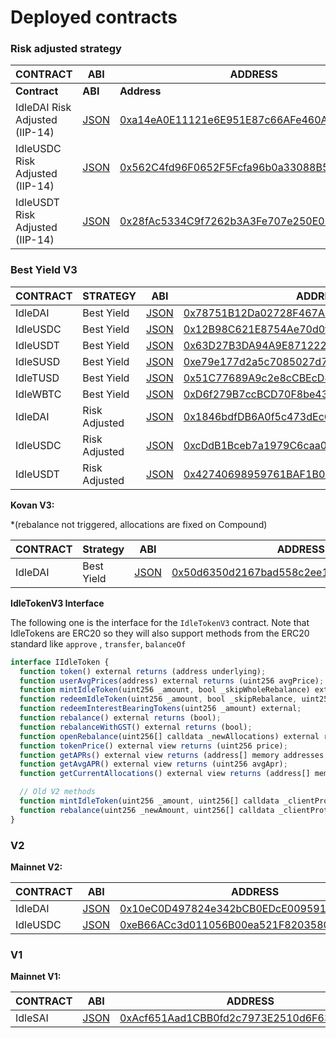 # Deployed contracts

### Risk adjusted strategy

<table data-header-hidden><thead><tr><th width="264.1173184357542">CONTRACT</th><th width="150">ABI</th><th>ADDRESS</th></tr></thead><tbody><tr><td><strong>Contract</strong></td><td><strong>ABI</strong></td><td><strong>Address</strong></td></tr><tr><td>IdleDAI Risk Adjusted (IIP-14)</td><td><a href="https://github.com/Idle-Labs/idle-contracts/tree/develop/abi">JSON</a></td><td><a href="http://etherscan.io/address/0xa14eA0E11121e6E951E87c66AFe460A00BCD6A16">0xa14eA0E11121e6E951E87c66AFe460A00BCD6A16</a></td></tr><tr><td>IdleUSDC Risk Adjusted (IIP-14)</td><td><a href="https://github.com/Idle-Labs/idle-contracts/tree/develop/abi">JSON</a></td><td><a href="https://etherscan.io/address/0x562c4fd96f0652f5fcfa96b0a33088b5a6eaee9b">0x562C4fd96F0652F5Fcfa96b0a33088B5a6eAeE9B</a></td></tr><tr><td>IdleUSDT Risk Adjusted (IIP-14)</td><td><a href="https://github.com/Idle-Labs/idle-contracts/tree/develop/abi">JSON</a></td><td><a href="http://etherscan.io/address/0x28fAc5334C9f7262b3A3Fe707e250E01053e07b5">0x28fAc5334C9f7262b3A3Fe707e250E01053e07b5</a></td></tr></tbody></table>

### Best Yield V3

| **CONTRACT** | **STRATEGY**  | **ABI**                                                                             | **ADDRESS**                                                                                                           |
| ------------ | ------------- | ----------------------------------------------------------------------------------- | --------------------------------------------------------------------------------------------------------------------- |
| IdleDAI      | Best Yield    | [JSON](https://github.com/bugduino/idle-contracts/blob/master/abi/IdleTokenV3.json) | [0x78751B12Da02728F467A44eAc40F5cbc16Bd7934](https://etherscan.io/address/0x78751b12da02728f467a44eac40f5cbc16bd7934) |
| IdleUSDC     | Best Yield    | [JSON](https://github.com/bugduino/idle-contracts/blob/master/abi/IdleTokenV3.json) | [0x12B98C621E8754Ae70d0fDbBC73D6208bC3e3cA6](https://etherscan.io/address/0x12b98c621e8754ae70d0fdbbc73d6208bc3e3ca6) |
| IdleUSDT     | Best Yield    | [JSON](https://github.com/bugduino/idle-contracts/blob/master/abi/IdleTokenV3.json) | [0x63D27B3DA94A9E871222CB0A32232674B02D2f2D](https://etherscan.io/address/0x63d27b3da94a9e871222cb0a32232674b02d2f2d) |
| IdleSUSD     | Best Yield    | [JSON](https://github.com/bugduino/idle-contracts/blob/master/abi/IdleTokenV3.json) | [0xe79e177d2a5c7085027d7c64c8f271c81430fc9b](https://etherscan.io/address/0xe79e177d2a5c7085027d7c64c8f271c81430fc9b) |
| IdleTUSD     | Best Yield    | [JSON](https://github.com/bugduino/idle-contracts/blob/master/abi/IdleTokenV3.json) | [0x51C77689A9c2e8cCBEcD4eC9770a1fA5fA83EeF1](http://etherscan.io/address/0x51C77689A9c2e8cCBEcD4eC9770a1fA5fA83EeF1)  |
| IdleWBTC     | Best Yield    | [JSON](https://github.com/bugduino/idle-contracts/blob/master/abi/IdleTokenV3.json) | [0xD6f279B7ccBCD70F8be439d25B9Df93AEb60eC55](http://etherscan.io/address/0xD6f279B7ccBCD70F8be439d25B9Df93AEb60eC55)  |
| IdleDAI      | Risk Adjusted | [JSON](https://github.com/bugduino/idle-contracts/blob/master/abi/IdleTokenV3.json) | [0x1846bdfDB6A0f5c473dEc610144513bd071999fB](https://etherscan.io/address/0x1846bdfdb6a0f5c473dec610144513bd071999fb) |
| IdleUSDC     | Risk Adjusted | [JSON](https://github.com/bugduino/idle-contracts/blob/master/abi/IdleTokenV3.json) | [0xcDdB1Bceb7a1979C6caa0229820707429dd3Ec6C](https://etherscan.io/address/0xcDdB1Bceb7a1979C6caa0229820707429dd3Ec6C) |
| IdleUSDT     | Risk Adjusted | [JSON](https://github.com/bugduino/idle-contracts/blob/master/abi/IdleTokenV3.json) | [0x42740698959761BAF1B06baa51EfBD88CB1D862B](https://etherscan.io/address/0x42740698959761baf1b06baa51efbd88cb1d862b) |

**Kovan V3:**

\*(rebalance not triggered, allocations are fixed on Compound)

| **CONTRACT** | Strategy   | **ABI**                                                                           | **ADDRESS**                                                                                                                 |
| ------------ | ---------- | --------------------------------------------------------------------------------- | --------------------------------------------------------------------------------------------------------------------------- |
| IdleDAI      | Best Yield | [JSON](https://github.com/bugduino/idle-contracts/blob/master/abi/IdleToken.json) | [0x50d6350d2167bad558c2ee195c664030505ffce0](https://kovan.etherscan.io/address/0x50d6350d2167bad558c2ee195c664030505ffce0) |

**IdleTokenV3 Interface**

The following one is the interface for the `IdleTokenV3` contract. Note that IdleTokens are ERC20 so they will also support methods from the ERC20 standard like `approve` , `transfer`, `balanceOf`

```javascript
interface IIdleToken {
  function token() external returns (address underlying);
  function userAvgPrices(address) external returns (uint256 avgPrice);
  function mintIdleToken(uint256 _amount, bool _skipWholeRebalance) external returns (uint256 mintedTokens);
  function redeemIdleToken(uint256 _amount, bool _skipRebalance, uint256[] calldata _clientProtocolAmounts) external returns (uint256 redeemedTokens);
  function redeemInterestBearingTokens(uint256 _amount) external;
  function rebalance() external returns (bool);
  function rebalanceWithGST() external returns (bool);
  function openRebalance(uint256[] calldata _newAllocations) external returns (bool, uint256 avgApr);
  function tokenPrice() external view returns (uint256 price);
  function getAPRs() external view returns (address[] memory addresses, uint256[] memory aprs);
  function getAvgAPR() external view returns (uint256 avgApr);
  function getCurrentAllocations() external view returns (address[] memory tokenAddresses, uint256[] memory amounts, uint256 total);

  // Old V2 methods  
  function mintIdleToken(uint256 _amount, uint256[] calldata _clientProtocolAmounts) external returns (uint256 mintedTokens);
  function rebalance(uint256 _newAmount, uint256[] calldata _clientProtocolAmounts) external returns (bool);
}
```



### **V2**

**Mainnet V2:**

| **CONTRACT** | **ABI**                                                                           | **ADDRESS**                                                                                                           |
| ------------ | --------------------------------------------------------------------------------- | --------------------------------------------------------------------------------------------------------------------- |
| IdleDAI      | [JSON](https://github.com/bugduino/idle-contracts/blob/master/abi/IdleToken.json) | [0x10eC0D497824e342bCB0EDcE00959142aAa766dD](https://etherscan.io/address/0x10eC0D497824e342bCB0EDcE00959142aAa766dD) |
| IdleUSDC     | [JSON](https://github.com/bugduino/idle-contracts/blob/master/abi/IdleToken.json) | [0xeB66ACc3d011056B00ea521F8203580C2E5d3991](https://etherscan.io/address/0xeB66ACc3d011056B00ea521F8203580C2E5d3991) |



### **V1**

**Mainnet V1:**

| **CONTRACT** | **ABI**                                                                           | **ADDRESS**                                                                                                          |
| ------------ | --------------------------------------------------------------------------------- | -------------------------------------------------------------------------------------------------------------------- |
| IdleSAI      | [JSON](https://github.com/bugduino/idle-contracts/blob/master/abi/IdleToken.json) | [0xAcf651Aad1CBB0fd2c7973E2510d6F63b7e440c9](http://etherscan.io/address/0xAcf651Aad1CBB0fd2c7973E2510d6F63b7e440c9) |

